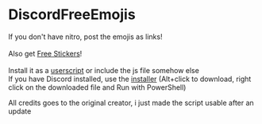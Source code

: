 # DiscordFreeEmojis

If you don't have nitro, post the emojis as links!<br>
<br>
Also get [Free Stickers](https://github.com/An00nymushun/DiscordFreeStickers)!<br>
<br>
Install it as a [userscript](https://gitlab.com/An0/DiscordFreeEmojis/-/raw/master/DiscordFreeEmojis.user.js) or include the js file somehow else<br>
If you have Discord installed, use the [installer](https://gitlab.com/An0/DiscordFreeEmojis/-/raw/master/DiscordFreeEmojisInstaller.ps1) (Alt+click to download, right click on the downloaded file and Run with PowerShell)

All credits goes to the original creator, i just made the script usable after an update
